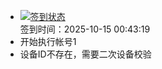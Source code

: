 - [![签到状态](https://github.com/womade/Cloud189-Actions/actions/workflows/main.yml/badge.svg?branch=main)](https://github.com/womade/Cloud189-Actions/actions/workflows/main.yml) <br> 签到时间：2025-10-15 00:43:19
- 开始执行帐号1
- 设备ID不存在，需要二次设备校验
